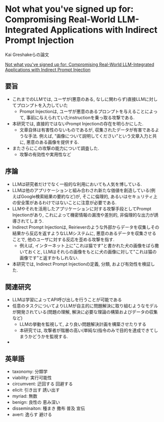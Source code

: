 # Not what you've signed up for: Compromising Real-World LLM-Integrated Applications with Indirect Prompt Injection

Kai Greshakeらの論文

[Not what you've signed up for: Compromising Real-World LLM-Integrated Applications with Indirect Prompt Injection](https://arxiv.org/abs/2302.12173 "arxiv")

## 要旨

- これまでのLLMでは, ユーザが(悪意のある, なしに関わらず)直接LLMに対してプロンプトを入力していた
  - Prompt Injectionは, ユーザが悪意のあるプロンプトを与えることによって, 事前に与えられていたinstructionを乗っ取る攻撃である.
- 本研究では, 直接的ではないPrompt Injectionの存在を明らかにした.
  - 文章自体は有害性のないものであるが, 収集されたデータが有害であるような手法. 例えば, "画像について説明してください"という文章入力と共に, 悪意のある画像を提供する.
- またさらにこの攻撃の能力について調査した.
  - 攻撃の有効性や実用性など

## 序論

- LLMは研究者だけでなく一般的な利用においても人気を博している.
- LLMは他のアプリケーションと組み合わされ新たな価値を創造している(例えばGoogle検索結果の要約など)が, そこに倫理的, あるいはセキュリティ上の安全策があるわけではないことに注意が必要である.
- LLMやそれを活用したアプリケーションに対する攻撃手段としてPrompt Injectionがあり, これによって機密情報の漏洩や差別的, 非倫理的な出力が誘導されてしまう.
- Indirect Prompt Injectionは, Reirieverのような外部からデータを収集しその結果から反応を返すようなLLMシステムに, 悪意のあるデータを収集させることで, 他のユーザに対する反応を歪める攻撃を指す.
  - 例えば, インターネット上に"これは猫です"と書かれた犬の画像をばら撒いておくと, LLMはそれらの画像をもとに犬の画像に対して"これは猫の画像です"と返すかもしれない.
- 本研究では, Indirect Prompt Injectionの定義, 分類, および有効性を検証した.

## 関連研究

- LLMは学習によってAPI呼び出しを行うことが可能である
- 任意のタスクについてよりLLMが自主的に問題解決に取り組むようなモデルが開発されている(問題の理解, 解決に必要な理論の構築およびデータの収集など)
  - LLMの挙動を監視して, より良い問題解決計画を構築させたりする
  - 本研究では, 攻撃者が階層の高い(単純な)指令のみで目的を達成できてしまうかどうかを監視する.
- 

## 英単語

- taxonomy: 分類学
- viability: 実行可能性
- circumvent: 迂回する 回避する
- elicit: 引き出す 誘い出す
- myriad: 無数
- benign: 良性の 恵み深い
- disseminaiton: 種まき 撒布 普及 宣伝
- avert: 逸らす 避ける